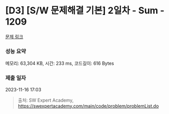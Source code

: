 # [D3] [S/W 문제해결 기본] 2일차 - Sum - 1209 

[문제 링크](https://swexpertacademy.com/main/code/problem/problemDetail.do?contestProbId=AV13_BWKACUCFAYh) 

### 성능 요약

메모리: 63,304 KB, 시간: 233 ms, 코드길이: 616 Bytes

### 제출 일자

2023-11-16 17:03



> 출처: SW Expert Academy, https://swexpertacademy.com/main/code/problem/problemList.do